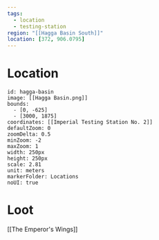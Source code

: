 ```yaml
---
tags:
  - location
  - testing-station
region: "[[Hagga Basin South]]"
location: [372, 906.0795]
---
```

# Location

```leaflet
id: hagga-basin
image: [[Hagga Basin.png]]
bounds:
  - [0, -625]
  - [3000, 1875]
coordinates: [[Imperial Testing Station No. 2]]
defaultZoom: 0
zoomDelta: 0.5
minZoom: -2
maxZoom: 1
width: 250px
height: 250px
scale: 2.81
unit: meters
markerFolder: Locations
noUI: true
```

# Loot
[[The Emperor's Wings]]
